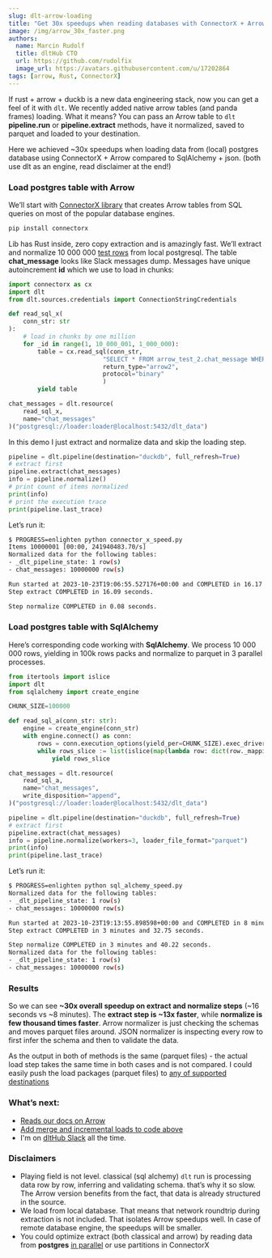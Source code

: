 ```yaml
---
slug: dlt-arrow-loading
title: "Get 30x speedups when reading databases with ConnectorX + Arrow + dlt"
image: /img/arrow_30x_faster.png
authors:
  name: Marcin Rudolf
  title: dltHub CTO
  url: https://github.com/rudolfix
  image_url: https://avatars.githubusercontent.com/u/17202864
tags: [arrow, Rust, ConnectorX]
---
```


If rust + arrow + duckb is a new data engineering stack, now you can get a feel of it with `dlt`. We recently added native arrow tables (and panda frames) loading. What it means? You can pass an Arrow table to `dlt` **pipeline.run** or **pipeline.extract** methods, have it normalized, saved to parquet and loaded to your destination.

Here we achieved ~30x speedups when loading data from (local) postgres database using ConnectorX + Arrow compared to SqlAlchemy + json. (both use dlt as an engine, read disclaimer at the end!)

### Load postgres table with Arrow

We’ll start with [ConnectorX library](https://github.com/sfu-db/connector-x) that creates Arrow tables from SQL queries on most of the popular database engines.

```py
pip install connectorx
```

Lib has Rust inside, zero copy extraction and is amazingly fast. We’ll extract and normalize 10 000 000 [test rows](https://github.com/dlt-hub/verified-sources/blob/master/tests/sql_database/sql_source.py#L88) from local postgresql. The table **chat_message** looks like Slack messages dump.  Messages have unique autoincrement **id** which we use to load in chunks:

```py
import connectorx as cx
import dlt
from dlt.sources.credentials import ConnectionStringCredentials

def read_sql_x(
    conn_str: str
):
    # load in chunks by one million
    for _id in range(1, 10_000_001, 1_000_000):
        table = cx.read_sql(conn_str,
                          "SELECT * FROM arrow_test_2.chat_message WHERE id BETWEEN %i AND %i" % (_id, _id + 1000000 - 1),
                          return_type="arrow2",
                          protocol="binary"
                          )
        yield table

chat_messages = dlt.resource(
    read_sql_x,
    name="chat_messages"
)("postgresql://loader:loader@localhost:5432/dlt_data")
```

In this demo I just extract and normalize data and skip the loading step.

```py
pipeline = dlt.pipeline(destination="duckdb", full_refresh=True)
# extract first
pipeline.extract(chat_messages)
info = pipeline.normalize()
# print count of items normalized
print(info)
# print the execution trace
print(pipeline.last_trace)
```

Let’s run it:

```sh
$ PROGRESS=enlighten python connector_x_speed.py
Items 10000001 [00:00, 241940483.70/s]
Normalized data for the following tables:
- _dlt_pipeline_state: 1 row(s)
- chat_messages: 10000000 row(s)

Run started at 2023-10-23T19:06:55.527176+00:00 and COMPLETED in 16.17 seconds with 2 steps.
Step extract COMPLETED in 16.09 seconds.

Step normalize COMPLETED in 0.08 seconds.
```
### Load postgres table with SqlAlchemy

Here’s corresponding code working with **SqlAlchemy**. We process 10 000 000 rows, yielding in 100k rows packs and normalize to parquet in 3 parallel processes.

```py
from itertools import islice
import dlt
from sqlalchemy import create_engine

CHUNK_SIZE=100000

def read_sql_a(conn_str: str):
    engine = create_engine(conn_str)
    with engine.connect() as conn:
        rows = conn.execution_options(yield_per=CHUNK_SIZE).exec_driver_sql("SELECT * FROM arrow_test_2.chat_message")
        while rows_slice := list(islice(map(lambda row: dict(row._mapping), rows), CHUNK_SIZE)):
            yield rows_slice

chat_messages = dlt.resource(
    read_sql_a,
    name="chat_messages",
    write_disposition="append",
)("postgresql://loader:loader@localhost:5432/dlt_data")

pipeline = dlt.pipeline(destination="duckdb", full_refresh=True)
# extract first
pipeline.extract(chat_messages)
info = pipeline.normalize(workers=3, loader_file_format="parquet")
print(info)
print(pipeline.last_trace)
```

Let’s run it:

```sh
$ PROGRESS=enlighten python sql_alchemy_speed.py
Normalized data for the following tables:
- _dlt_pipeline_state: 1 row(s)
- chat_messages: 10000000 row(s)

Run started at 2023-10-23T19:13:55.898598+00:00 and COMPLETED in 8 minutes and 12.97 seconds with 2 steps.
Step extract COMPLETED in 3 minutes and 32.75 seconds.

Step normalize COMPLETED in 3 minutes and 40.22 seconds.
Normalized data for the following tables:
- _dlt_pipeline_state: 1 row(s)
- chat_messages: 10000000 row(s)
```

### Results

So we can see **~30x overall speedup on extract and normalize steps** (~16 seconds vs ~8 minutes). The **extract step is ~13x faster**, while **normalize is few thousand times faster**. Arrow normalizer is just checking the schemas and moves parquet files around. JSON normalizer is inspecting every row to first infer the schema and then to validate the data.

As the output in both of methods is the same (parquet files) - the actual load step takes the same time in both cases and is not compared. I could easily push the load packages (parquet files) to [any of supported destinations](https://dlthub.com/docs/dlt-ecosystem/verified-sources/arrow-pandas#destinations-that-support-parquet-for-direct-loading)

### What’s next:
- [Reads our docs on Arrow](https://dlthub.com/docs/dlt-ecosystem/verified-sources/arrow-pandas)
- [Add merge and incremental loads to code above](https://dlthub.com/docs/examples/connector_x_arrow/)
- I'm on [dltHub Slack](https://dlthub.com/community) all the time.

### Disclaimers

- Playing field is not level. classical (sql alchemy) `dlt` run is processing data row by row, inferring and validating schema. that’s why it so slow. The Arrow version benefits from the fact, that data is already structured in the source.
- We load from local database. That means that network roundtrip during extraction is not included. That isolates Arrow speedups well. In case of remote database engine, the speedups will be smaller.
- You could optimize extract (both classical and arrow) by reading data from **postgres** [in parallel](https://dlthub.com/docs/examples/transformers/#using-transformers-with-the-pokemon-api) or use partitions in ConnectorX